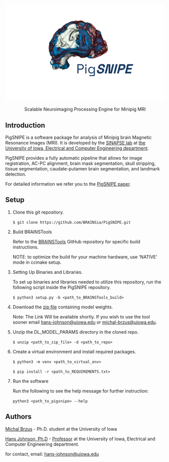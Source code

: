 ![](/pigsnipe_logo.png)

<div align="center">
  <p align="center">Scalable Neuroimaging Processing Engine for Minipig MRI</p>
</div>

## Introduction

PigSNIPE is a software package for analysis of Minipig brain Magnetic Resonance Images (MRI). It is developed by the [SINAPSE lab](https://medicine.uiowa.edu/psychiatry/sinapse) at 
[the University of Iowa, Electrical and Computer Engineering department](https://ece.engineering.uiowa.edu/).

PigSNIPE provides a fully automatic pipeline that allows for image registration, AC-PC alignment, brain mask segmentation, skull stripping, tissue segmentation, caudate-putamen brain segmentation, and landmark detection.

For detailed information we refer you to the [PigSNIPE paper](https://www.mdpi.com/1999-4893/16/2/116).

## Setup

1. Clone this git repository.

    `$ git clone https://github.com/BRAINSia/PigSNIPE.git`
    
2. Build BRAINSTools

     Refer to the [BRAINSTools](https://github.com/BRAINSia/BRAINSTools) GitHub repository for specific build instructions.

     NOTE: to optimize the build for your machine hardware, use 'NATIVE' mode in ccmake setup.

3. Setting Up Binaries and Libraries.

     To set up binaries and libraries needed to utilize this repository, run the following script inside the PigSNIPE repository.
   
     `$ python3 setup.py -b <path_to_BRAINSTools_build>`

4. Download the [zip file](https://iowa.sharepoint.com/:u:/r/sites/SINAPSELAB/Shared%20Documents/PigSNIPE/DL_MODEL_PARAMS.zip?csf=1&web=1&e=8y0BX4) containing model weights. 
  
    Note: The Link Will be available shortly. If you wish to use the tool sooner email hans-johnson@uiowa.edu or michal-brzus@uiowa.edu.

5. Unzip the DL_MODEL_PARAMS directory in the cloned repo.

    `$ unzip <path_to_zip_file> -d <path_to_repo> `

6. Create a virtual environment and install required packages.
   
    `$ python3 -m venv <path_to_virtual_env>`
   
    `$ pip install -r <path_to_REQUIREMENTS.txt>`

7. Run the software

    Run the following to see the help message for further instruction:
  
    `python3 <path_to_pigsnipe> --help`
   
## Authors

[Michal Brzus](https://github.com/mbrzus) - Ph.D. student at the University of Iowa

[Hans Johnson, Ph.D](https://github.com/hjmjohnson) - [Professor](https://engineering.uiowa.edu/people/hans-johnson) at the University of Iowa, Electrical and Computer Engineering department.

for contact, email: hans-johnson@uiowa.edu
